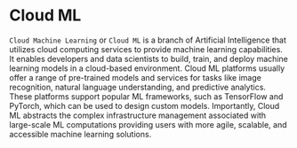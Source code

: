 # Cloud ML

`Cloud Machine Learning` or `Cloud ML` is a branch of Artificial Intelligence that utilizes cloud computing services to provide machine learning capabilities. It enables developers and data scientists to build, train, and deploy machine learning models in a cloud-based environment. Cloud ML platforms usually offer a range of pre-trained models and services for tasks like image recognition, natural language understanding, and predictive analytics. These platforms support popular ML frameworks, such as TensorFlow and PyTorch, which can be used to design custom models. Importantly, Cloud ML abstracts the complex infrastructure management associated with large-scale ML computations providing users with more agile, scalable, and accessible machine learning solutions.